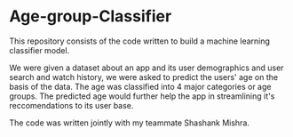 # Age-group-Classifier

This repository consists of the code written to build a machine learning classifier model.

We were given a dataset about an app and its user demographics and user search and watch history, we were asked to predict the users' age on the basis of the data. The age was classified into 4 major categories or age groups. The predicted age would further help the app in streamlining it's reccomendations to its user base.

The code was written jointly with my teammate Shashank Mishra.
